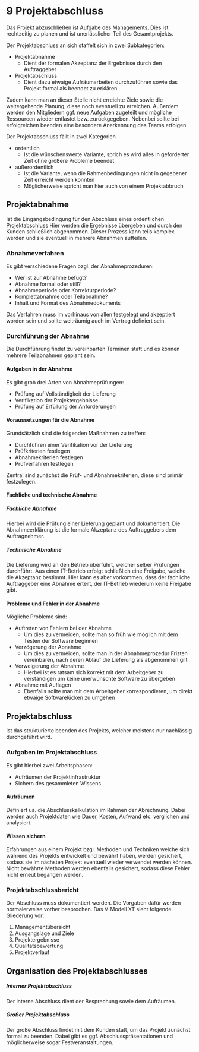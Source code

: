 # 9 Projektabschluss

Das Projekt abzuschließen ist Aufgabe des Managements. Dies ist rechtzeitig zu planen und ist unerlässlicher Teil des Gesamtprojekts.

Der Projektabschluss an sich staffelt sich in zwei Subkategorien:

- Projektabnahme 
    - Dient der formalen Akzeptanz der Ergebnisse durch den Auftraggeber
- Projektabschluss
    - Dient dazu etwaige Aufräumarbeiten durchzuführen sowie das Projekt formal als beendet zu erklären
    
Zudem kann man an dieser Stelle nicht erreichte Ziele sowie die weitergehende Planung, diese noch eventuell zu erreichen.
Außerdem werden den Mitgliedern ggf. neue Aufgaben zugeteilt und mögliche Ressourcen wieder entlastet bzw. zurückgegeben.
Nebenbei sollte bei erfolgreichen beenden eine besondere Anerkennung des Teams erfolgen.

Der Projektabschluss fällt in zwei Kategorien

- ordentlich
    - Ist die wünschenswerte Variante, sprich es wird alles in geforderter Zeit ohne größere Probleme beendet
- außerordentlich
    - Ist die Variante, wenn die Rahmenbedingungen nicht in gegebener Zeit erreicht werden konnten
    - Möglicherweise spricht man hier auch von einem Projektabbruch

## Projektabnahme

Ist die Eingangsbedingung für den Abschluss eines ordentlichen Projektabschluss
Hier werden die Ergebnisse übergeben und durch den Kunden schließlich abgenommen.
Dieser Prozess kann teils komplex werden und sie eventuell in mehrere Abnahmen aufteilen.

### Abnahmeverfahren

Es gibt verschiedene Fragen bzgl. der Abnahmeprozeduren:

- Wer ist zur Abnahme befugt?
- Abnahme formal oder still?
- Abnahmeperiode oder Korrekturperiode?
- Komplettabnahme oder Teilabnahme?
- Inhalt und Format des Abnahmedokuments

Das Verfahren muss im vorhinaus von allen festgelegt und akzeptiert worden sein und sollte weiträumig auch im Vertrag definiert sein.

### Durchführung der Abnahme

Die Durchführung findet zu vereinbarten Terminen statt und es können mehrere Teilabnahmen geplant sein.

#### Aufgaben in der Abnahme

Es gibt grob drei Arten von Abnahmeprüfungen:

- Prüfung auf Vollständigkeit der Lieferung
- Verifikation der Projektergebnisse
- Prüfung auf Erfüllung der Anforderungen

#### Voraussetzungen für die Abnahme

Grundsätzlich sind die folgenden Maßnahmen zu treffen:

- Durchführen einer Verifikation vor der Lieferung 
- Prüfkriterien festlegen
- Abnahmekriterien festlegen
- Prüfverfahren festlegen

Zentral sind zunächst die Prüf- und Abnahmekriterien, diese sind primär festzulegen.

#### Fachliche und technische Abnahme

##### Fachliche Abnahme
Hierbei wird die Prüfung einer Lieferung geplant und dokumentiert.
Die Abnahmeerklärung ist die formale Akzeptanz des Auftraggebers dem Auftragnehmer.
##### Technische Abnahme
Die Lieferung wird an den Betrieb überführt, welcher selber Prüfungen durchführt.
Aus einen IT-Betrieb erfolgt schließlich eine Freigabe, welche die Akzeptanz bestimmt.
Hier kann es aber vorkommen, dass der fachliche Auftraggeber eine Abnahme erteilt, der IT-Betrieb wiederum keine Freigabe gibt.

#### Probleme und Fehler in der Abnahme

Mögliche Probleme sind:

- Auftreten von Fehlern bei der Abnahme
    - Um dies zu vermeiden, sollte man so früh wie möglich mit dem Testen der Software beginnen
- Verzögerung der Abnahme
    - Um dies zu vermeiden, sollte man in der Abnahmeprozedur Fristen vereinbaren, nach deren Ablauf die Lieferung als abgenommen gilt
- Verweigerung der Abnahme
    - Hierbei ist es ratsam sich korrekt mit dem Arbeitgeber zu verständigen um keine unerwünschte Software zu übergeben
- Abnahme mit Auflagen
    - Ebenfalls sollte man mit dem Arbeitgeber korrespondieren, um direkt etwaige Softwarelücken zu umgehen
    
## Projektabschluss

Ist das strukturierte beenden des Projekts, welcher meistens nur nachlässig durchgeführt wird.

### Aufgaben im Projektabschluss

Es gibt hierbei zwei Arbeitsphasen:

- Aufräumen der Projektinfrastruktur
- Sichern des gesammleten Wissens

#### Aufräumen 

Definiert ua. die Abschlusskalkulation im Rahmen der Abrechnung. Dabei werden auch Projektdaten wie Dauer, Kosten, Aufwand etc. verglichen und analysiert.

#### Wissen sichern

Erfahrungen aus einem Projekt bzgl. Methoden und Techniken welche sich während des Projekts entwickelt und bewährt haben, werden gesichert, sodass sie im nächsten Projekt eventuell wieder verwendet werden können.
Nicht bewährte Methoden werden ebenfalls gesichert, sodass diese Fehler nicht erneut begangen werden.

### Projektabschlussbericht

Der Abschluss muss dokumentiert werden. Die Vorgaben dafür werden normalerweise vorher besprochen.
Das V-Modell XT sieht folgende Gliederung vor:

1. Managementübersicht
2. Ausgangslage und Ziele
3. Projektergebnisse
4. Qualitätsbewertung
5. Projektverlauf

## Organisation des Projektabschlusses

##### Interner Projektabschluss
Der interne Abschluss dient der Besprechung sowie dem Aufräumen.
##### Großer Projektabschluss
Der große Abschluss findet mit dem Kunden statt, um das Projekt zunächst formal zu beenden. Dabei gibt es ggf. Abschlusspräsentationen und möglicherweise sogar Festveranstaltungen.
